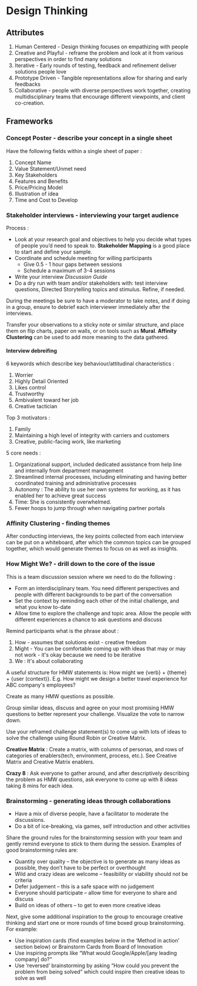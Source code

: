 # Design Thinking

## Attributes

1. Human Centered - Design thinking focuses on empathizing with people
2. Creative and Playful - reframe the problem and look at it from various perspectives in order to find many solutions
3. Iterative - Early rounds of testing, feedback and refinement deliver solutions people love
4. Prototype Driven - Tangible representations allow for sharing and early feedbacks
5. Collaborative - people with diverse perspectives work together, creating multidisciplinary teams that encourage different viewpoints, and client co-creation.

## Frameworks

### Concept Poster - describe your concept in a single sheet

Have the following fields within a single sheet of paper :

1. Concept Name
2. Value Statement/Unmet need
3. Key Stakeholders
4. Features and Benefits
5. Price/Pricing Model
6. Illustration of idea
7. Time and Cost to Develop

### Stakeholder interviews - interviewing your target audience

Process :

* Look at your research goal and objectives to help you decide what types of people you’d need to speak to. **Stakeholder Mapping** is a good place to start and define your sample.
* Coordinate and schedule meeting for willing participants
    - Give 0.5 - 1 hour gaps between sessions
    - Schedule a maximum of 3-4 sessions
* Write your interview *Discussion Guide*
* Do a dry run with team and/or stakeholders with: test interview questions, Directed Storytelling topics and stimulus. Refine, if needed.

During the meetings be sure to have a moderator to take notes, and if doing in a group, ensure to debrief each interviewer immediately after the interviews.

Transfer your observations to a sticky note or similar structure, and place them on flip charts, paper on walls, or on tools such as **Mural**. **Affinity Clustering** can be used to add more meaning to the data gathered.

#### Interview debreifing

6 keywords which describe key behaviour/attitudinal characteristics :

1. Worrier
2. Highly Detail Oriented
3. Likes control
4. Trustworthy
5. Ambivalent toward her job
6. Creative tactician

Top 3 motivators :

1. Family
2. Maintaining a high level of integrity with carriers and customers
3. Creative, public-facing work, like marketing

5 core needs :

1. Organizational support, included dedicated assistance from help line and internally from department management
2. Streamlined internal processes, including eliminating and having better coordinated training and administrative processes
3. Autonomy : The ability to use her own systems for working, as it has enabled her to achieve great success
4. Time: She is consistently overwhelmed.
5. Fewer hoops to jump through when navigating partner portals

### Affinity Clustering - finding themes

After conducting interviews, the key points collected from each interview can be put on a whiteboard, after which the common topics can be grouped together, which would generate themes to focus on as well as insights.

### How Might We? - drill down to the core of the issue

This is a team discussion session where we need to do the following :

* Form an interdisciplinary team. You need different perspectives and people with different backgrounds to be part of the conversation
* Set the context by reminding each other of the initial challenge, and what you know to-date
* Allow time to explore the challenge and topic area. Allow the people with different experiences a chance to ask questions and discuss

Remind participants what is the phrase about :

1. How - assumes that solutions exist - creative freedom
2. Might - You can be comfortable coming up with ideas that may or may not work - it's okay because we need to be iterative
3. We : It's about collaborating

A useful structure for HMW statements is: How might we {verb} + {theme} + {user (context)}. E.g. How might we design a better travel experience for ABC company's employees?

Create as many HMW questions as possible.

Group similar ideas, discuss and agree on your most promising HMW questions to better represent your challenge. Visualize the vote to narrow down.

Use your reframed challenge statement(s) to come up with lots of ideas to solve the challenge using Round Robin or Creative Matrix.

**Creative Matrix** : Create a matrix, with columns of personas, and rows of categories of enablers(tech, environment, process, etc.). See Creative Matrix and Creative Matrix enablers.

**Crazy 8** : Ask everyone to gather around, and after descriptively describing the problem as HMW questions, ask everyone to come up with 8 ideas taking 8 mins for each idea.

### Brainstorming - generating ideas through collaborations

* Have a mix of diverse people, have a facilitator to moderate the discussions.
* Do a bit of ice-breaking, via games, self introduction and other activities

Share the ground rules for the brainstorming session with your team and gently remind everyone to stick to them during the session. Examples of good brainstorming rules are:
* Quantity over quality – the objective is to generate as many ideas as possible, they don’t have to be perfect or overthought
* Wild and crazy ideas are welcome – feasibility or viability should not be criteria
* Defer judgement – this is a safe space with no judgement
* Everyone should participate – allow time for everyone to share and discuss
* Build on ideas of others – to get to even more creative ideas

Next, give some additional inspiration to the group to encourage creative thinking and start one or more rounds of time boxed group brainstorming. For example:
* Use inspiration cards (find examples below in the ‘Method in action’ section below) or Brainstorm Cards from Board of Innovation
* Use inspiring prompts like “What would Google/Apple/[any leading company] do?”
* Use ‘reversed’ brainstorming by asking “How could you prevent the problem from being solved” which could inspire then creative ideas to solve as well
